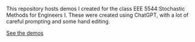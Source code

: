 This repository hosts demos I created for the class EEE 5544:Stochastic Methods for Engineers I. 
These were created using ChatGPT, with a lot of careful prompting and some hand editing.

[See the demos](https://jmshea.github.io/stochastic-methods-demos/)
